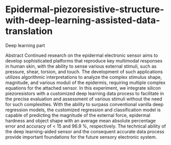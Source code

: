 # Epidermal-piezoresistive-structure-with-deep-learning-assisted-data-translation
Deep learning part


Abstract
Continued research on the epidermal electronic sensor aims to develop sophisticated platforms that reproduce key multimodal responses in human skin, with the ability to sense various external stimuli, such as pressure, shear, torsion, and touch. The development of such applications utilizes algorithmic interpretations to analyze the complex stimulus shape, magnitude, and various moduli of the epidermis, requiring multiple complex equations for the attached sensor. In this experiment, we integrate silicon piezoresistors with a customized deep learning data process to facilitate in the precise evaluation and assessment of various stimuli without the need for such complexities. With the ability to surpass conventional vanilla deep regression models, the customized regression and classification model is capable of predicting the magnitude of the external force, epidermal hardness and object shape with an average mean absolute percentage error and accuracy of < 15 and 96.9 %, respectively. The technical ability of the deep learning-aided sensor and the consequent accurate data process provide important foundations for the future sensory electronic system. 
